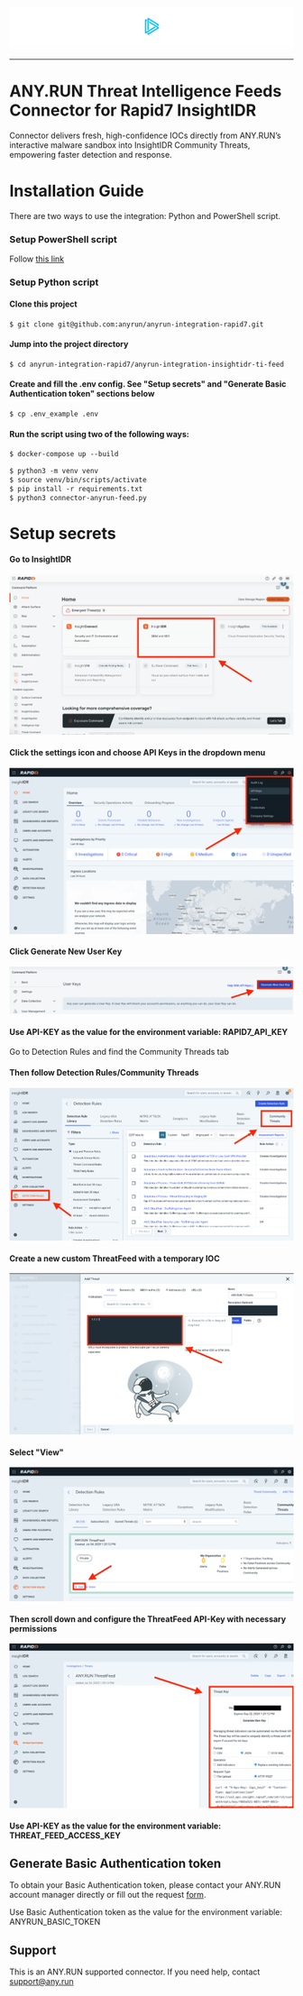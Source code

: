 <p align="center">
    <a href="#readme">
        <img alt="ANY.RUN logo" src="https://raw.githubusercontent.com/anyrun/anyrun-sdk/b3dfde1d3aa018d0a1c3b5d0fa8aaa652e80d883/static/logo.svg">
    </a>
</p>

______________________________________________________________________

# ANY.RUN Threat Intelligence Feeds Connector for Rapid7 InsightIDR

Connector delivers fresh, high-confidence IOCs directly from ANY.RUN’s interactive malware sandbox into InsightIDR Community Threats, empowering faster detection and response.

# Installation Guide
There are two ways to use the integration: Python and PowerShell script.

### Setup PowerShell script
Follow [this link](https://github.com/anyrun/anyrun-integration-rapid7/tree/main/anyrun-integration-insightidr-ti-feed/powershell)

### Setup Python script

#### Clone this project
```console
$ git clone git@github.com:anyrun/anyrun-integration-rapid7.git
```

#### Jump into the project directory
```console
$ cd anyrun-integration-rapid7/anyrun-integration-insightidr-ti-feed
```

#### Create and fill the .env config. See "Setup secrets" and "Generate Basic Authentication token" sections below
```console
$ cp .env_example .env
```

#### Run the script using two of the following ways:
```console
$ docker-compose up --build
```
```console
$ python3 -m venv venv
$ source venv/bin/scripts/activate
$ pip install -r requirements.txt
$ python3 connector-anyrun-feed.py
```

#  Setup secrets

#### Go to InsightIDR

![img.png](static/img.png)

#### Click the settings icon and choose API Keys in the dropdown menu 
![img_1.png](static/img_1.png)

#### Click Generate New User Key 
![img_2.png](static/img_2.png)

#### Use API-KEY as the value for the environment variable: RAPID7_API_KEY
Go to Detection Rules and find the Community Threads tab  

#### Then follow Detection Rules/Community Threads
![img_3.png](static/img_3.png)

#### Create a new custom ThreatFeed with a temporary IOC
![img_4.png](static/img_4.png)

#### Select "View"
![img_5.png](static/img_5.png)

#### Then scroll down and configure the ThreatFeed API-Key with necessary permissions
![img_6.png](static/img_6.png)

#### Use API-KEY as the value for the environment variable: THREAT_FEED_ACCESS_KEY

## Generate Basic Authentication token

To obtain your Basic Authentication token, please contact your ANY.RUN account manager directly or fill out the request [form](https://any.run/demo/?utm_source=opencti_marketplace&utm_medium=integration&utm_campaign=opencti_form).

Use Basic Authentication token as the value for the environment variable: ANYRUN_BASIC_TOKEN

## Support
This is an ANY.RUN supported connector. If you need help, contact <support@any.run>